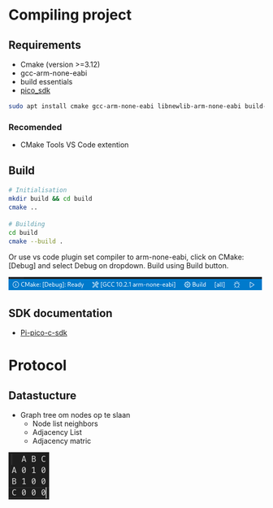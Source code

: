 # Compiling project

## Requirements
- Cmake (version >=3.12)
- gcc-arm-none-eabi
- build essentials
- [pico_sdk](https://github.com/raspberrypi/pico-sdk)

```bash
sudo apt install cmake gcc-arm-none-eabi libnewlib-arm-none-eabi build-essential
```

### Recomended
- CMake Tools VS Code extention 

## Build

```bash
# Initialisation
mkdir build && cd build
cmake ..

# Building
cd build
cmake --build .
```

Or use vs code plugin set compiler to arm-none-eabi, click on CMake: [Debug] and select Debug on dropdown. 
Build using Build button.

![img](./img/VSCode_CMake.png)

## SDK documentation

- [Pi-pico-c-sdk](https://datasheets.raspberrypi.com/pico/raspberry-pi-pico-c-sdk.pdf)

# Protocol

## Datastucture
- Graph tree om nodes op te slaan
  - Node list neighbors
  - Adjacency List
  - Adjacency matric
  
<img src="img/ADJ_Matrix.png">